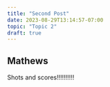 ```yaml
---
title: "Second Post"
date: 2023-08-29T13:14:57-07:00
topic: "Topic 2"
draft: true
---
```


## Mathews

Shots and scores!!!!!!!!!!